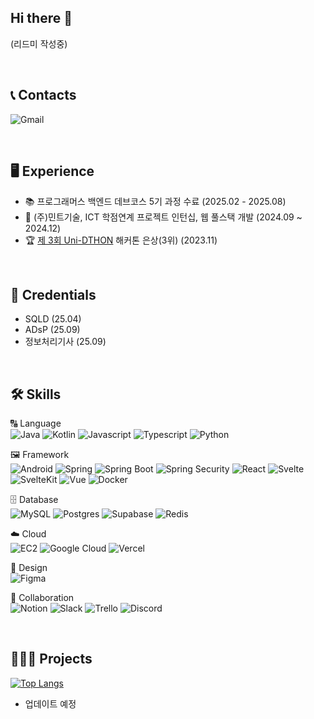 ## Hi there 👋
(리드미 작성중)

<br/>

## 📞 Contacts
![Gmail](https://img.shields.io/badge/Gmail-D14836?logo=gmail&logoColor=white)

<br/>

## 🖥️ Experience
- 📚 프로그래머스 백엔드 데브코스 5기 과정 수료 (2025.02 - 2025.08)
- 🏢 (주)민트기술, ICT 학점연계 프로젝트 인턴십, 웹 풀스택 개발 (2024.09 ~ 2024.12)
- 🏆 [제 3회 Uni-DTHON](https://aiconnect.kr/competition/detail/236) 해커톤 은상(3위) (2023.11)

<br/>

## 🪪 Credentials
- SQLD (25.04)
- ADsP (25.09)
- 정보처리기사 (25.09)

<br/>

## 🛠️ Skills
🔠 Language <br/>
![Java](https://img.shields.io/badge/Java-ED8B00?style=flat-square&logo=openjdk&logoColor=white)
![Kotlin](https://img.shields.io/badge/Kotlin-0095D5?&style=flat-square&logo=kotlin&logoColor=white)
![Javascript](https://img.shields.io/badge/JavaScript-F7DF1E?style=flat-square&logo=JavaScript&logoColor=white)
![Typescript](https://img.shields.io/badge/TypeScript-007ACC?style=flat-square&logo=typescript&logoColor=white)
![Python](https://img.shields.io/badge/Python-14354C?style=flat-square&logo=python&logoColor=white)

🖼️ Framework <br/>
![Android](https://img.shields.io/badge/Android-3DDC84?style=flat-square&logo=android&logoColor=white)
![Spring](https://img.shields.io/badge/Spring-6DB33F?style=flat-square&logo=Spring&logoColor=white)
![Spring Boot](https://img.shields.io/badge/Spring%20Boot-6DB33F?logo=springboot&logoColor=fff)
![Spring Security](https://img.shields.io/badge/Spring%20Security-6DB33F?logo=springsecurity&logoColor=fff)
![React](https://img.shields.io/badge/React-20232A?style=flat-square&logo=react&logoColor=61DAFB)
![Svelte](https://img.shields.io/badge/Svelte-FF3E00?style=flat-square&logo=Svelte&logoColor=white)
![SvelteKit](https://img.shields.io/badge/SvelteKit-%23f1413d.svg?logo=svelte&logoColor=white)
![Vue](https://img.shields.io/badge/Vue.js-4FC08D?style=flat-square&logo=Vue.js&logoColor=white)
![Docker](https://img.shields.io/badge/Docker-007396?style=flat-square&logo=Docker&logoColor=white)

🗄️ Database <br/>
![MySQL](https://img.shields.io/badge/MySQL-00000F?style=flat-square&logo=mysql&logoColor=white)
![Postgres](https://img.shields.io/badge/Postgres-%23316192.svg?logo=postgresql&logoColor=white)
![Supabase](https://img.shields.io/badge/Supabase-3FCF8E?logo=supabase&logoColor=fff)
![Redis](https://img.shields.io/badge/Redis-%23DD0031.svg?logo=redis&logoColor=white)

☁️ Cloud <br/>
![EC2](https://img.shields.io/badge/Amazon%20EC2-FF9900?style=flat-square&logo=Amazon%20EC2&logoColor=white)
![Google Cloud](https://img.shields.io/badge/Google%20Cloud-%234285F4.svg?logo=google-cloud&logoColor=white)
![Vercel](https://img.shields.io/badge/Vercel-%23000000.svg?logo=vercel&logoColor=white)

🎨 Design <br/>
![Figma](https://img.shields.io/badge/Figma-F24E1E?logo=figma&logoColor=white)

🤝 Collaboration <br/>
![Notion](https://img.shields.io/badge/Notion-000?logo=notion&logoColor=fff)
![Slack](https://img.shields.io/badge/Slack-4A154B?logo=slack&logoColor=fff)
![Trello](https://img.shields.io/badge/Trello-0052CC?logo=trello&logoColor=fff)
![Discord](https://img.shields.io/badge/Discord-%235865F2.svg?&logo=discord&logoColor=white)

<br/>

## 👩🏻‍💻 Projects
[![Top Langs](https://github-readme-stats.vercel.app/api/top-langs/?username=nunLSH)](https://github.com/nunLSH/github-readme-stats)
- 업데이트 예정
